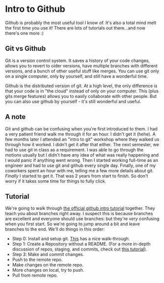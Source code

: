 # Intro to Github
Github is probably the most useful tool I know of. It's also a total mind melt the first time you use it! There are lots of tutorials out there...and now there's one more :)

## Git vs Github
Git is a version control system. It saves a history of your code changes, allows you to revert to older versions, have multiple branches with different versions, and a bunch of other useful stuff like merges. You can use git only on a single computer, only by yourself, and still have a wonderful time.

Github is the distributed version of git. At a high level, the only difference is that your code is in "the cloud" instead of only on your computer. This (plus gits merge features) allows you to easily collaborate with other people. But you can also use github by yourself - it's still wonderful and useful.

## A note
Git and github can be confusing when you're first introduced to them. I had a very patient friend walk me through it for an hour. I didn't get it (hehe). A few months later I attended an "intro to git" workshop where they walked us through how it worked. I didn't get it after that either. The next semester, we had to use git in class as a requirement. I was able to go through the motions usually but I didn't have any idea of what was really happening and I would panic if anything went wrong. Then I started working full-time as an engineer and had to use git and github every single day. Finally, one of my coworkers spent an hour with me, telling me a few more details about git. *Finally* I started to get it. That was 2 years from start to finish. So don't worry if it takes some time for things to fully click.

## Tutorial
We're going to walk through [the official github intro tutorial](https://guides.github.com/activities/hello-world/) together. They teach you about branches right away. I suspect this is because branches are excellent and everyone should use branches: but they're *very* confusing when you first start. So we're going to jump around a bit and leave branches to the end. We'll do things in this order:

- Step 0: Install and setup git. [This](https://lifehacker.com/5983680/how-the-heck-do-i-use-github) has a nice walk-through.
- Step 1: Create a Repository without a README. (For a more in-depth discussion of repos, staging, and commits, check out [this tutorial](https://product.hubspot.com/blog/git-and-github-tutorial-for-beginners)).
- Step 3: Make and commit changes.
- Push to the remote repo.
- Make changes on the remote repo.
- More changes on local, try to push. 
- Pull from remote repo.

